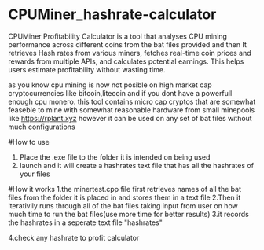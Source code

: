 # CPUMiner_hashrate-calculator
CPUMiner Profitability Calculator is a tool that analyses CPU mining performance across different coins from the bat files provided and then It retrieves Hash rates from various miners, fetches real-time coin prices and rewards from multiple APIs, and calculates potential earnings. This helps users estimate profitability without wasting time. 

as you know cpu mining is now not posible on high market cap cryptocurrencies like bitcoin,litecoin
and if you dont have a powerfull enough cpu monero. this tool contains micro cap cryptos that are somewhat 
feaseble to mine with somewhat reasonable hardware from small minepools like https://rplant.xyz however it 
can be used on any set of bat files without much configurations



#How to use
1. Place the .exe file to the folder it is intended on being used 
2. launch and it will create a hashrates text file that has all the hashrates of your files


#How it works
1.the minertest.cpp file first retrieves names of all the bat files from the folder it is placed in and stores them in a text file
2.Then it iterativily runs through all of the bat files taking input from user on how much time to run the bat files(use more time for better results)
3.it records the hashrates in a seperate text file "hashrates"
 
4.check any hashrate to profit calculator 







